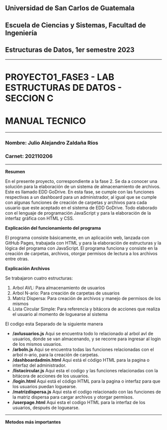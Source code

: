 ## Universidad de San Carlos de Guatemala
## Escuela de Ciencias y Sistemas, Facultad de Ingeniería
## Estructuras de Datos, 1er semestre 2023
-----
# PROYECTO1_FASE3 - LAB ESTRUCTURAS DE DATOS - SECCION C
# MANUAL TECNICO
-----
### Nombre: Julio Alejandro Zaldaña Ríos
### Carnet: 202110206
-----

**Resumen**

En el presente proyecto, correspondiente a la fase 2. Se da a conocer una solución para la elaboración de un sistema de almacenamiento de archivos. 
Este es llamado EDD GoDrive. En esta fase, se cumple con las funciones respectivas a un dashboard para un administrador, 
al igual que se cumple con algunas funciones de creación de carpetas y archivos para cada usuario que este aceptado en el sistema de EDD GoDrive. 
Todo elaborado con el lenguaje de programación JavaScript y para la elaboración de la interfaz gráfica con HTML y CSS. 

**Explicación del funcionamiento del programa**

El programa consiste básicamente, en un aplicación web, lanzada con GitHub Pages, trabajada con HTML y para la elaboración de estructuras y la lógica del programa con JavaScript.
El programa funciona y consiste en la creación de carpetas, archivos, otorgar permisos de lectura a los archivos entre otras.

**Explicación Archivos**

Se trabajaron cuatro estructuras:

1. Arbol AVL: Para almacenamiento de usuarios 
2. Arbol N-ario: Para creación de carpetas de usuarios
3. Matriz Dispersa: Para creación de archivos y manejo de permisos de los mismos
4. Lista Circular Simple: Para referencia y bitácora de acciones que realiza el usuario al momento de loguearse al sistema

El codigo esta Separado de la siguiente manera  
- __/avlusuarios.js__ Aqui se encuentra todo lo relacionado al arbol avl de usuarios, donde se van almacenando, y se recorre para ingresar al login de los mismos usuarios.
- __/arboln.js__ Aqui se encuentra todas las funciones relacionadas con el arbol n-ario, para la creación de carpetas.
- __/dashboardadmin.html__ Aqui está el código HTML para la pagina o interfaz del administrador.
- __/listacircular.js__  Aqui esta el codigo y las funciones relacionadas con la bitácora de acciones de los usuarios.
- __/login.html__ Aqui está el código HTML para la pagina o interfaz para que los usuarios puedan loguearse.
- __/matrizdispersa.js__ Aqui esta el codigo relacionado con las funciones de la matriz dispersa para cargar archivos y otorgar permisos.
- __/userpage.html__ Aqui esta el codigo HTML para la interfaz de los usuarios, después de loguearse.

-----

**Metodos más importantes**



